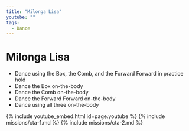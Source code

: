 ```yaml
---
title: "Milonga Lisa"
youtube: ""
tags:
  - Dance
---
```


# Milonga Lisa #

* Dance using the Box, the Comb, and the Forward Forward in practice hold
* Dance the Box on-the-body
* Dance the Comb on-the-body
* Dance the Forward Forward on-the-body
* Dance using all three on-the-body

{% include youtube_embed.html id=page.youtube %}
{% include missions/cta-1.md %}
{% include missions/cta-2.md %}

